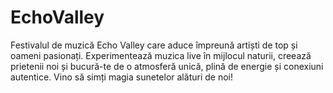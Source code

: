 # EchoValley
Festivalul de muzică Echo Valley care aduce împreună artiști de top și oameni pasionați. Experimentează muzica live în mijlocul naturii, creează prietenii noi și bucură-te de o atmosferă unică, plină de energie și conexiuni autentice. Vino să simți magia sunetelor alături de noi!
